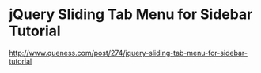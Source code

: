 <!--
id: 450825324
link: http://kevinisom.info/post/450825324/jquery-sliding-tab-menu-for-sidebar-tutorial
slug: jquery-sliding-tab-menu-for-sidebar-tutorial
date: Tue Mar 16 2010 11:48:42 GMT+1300 (NZDT)
raw: {"blog_name":"kevinisom","id":450825324,"post_url":"http://kevinisom.info/post/450825324/jquery-sliding-tab-menu-for-sidebar-tutorial","slug":"jquery-sliding-tab-menu-for-sidebar-tutorial","type":"link","date":"2010-03-15 22:48:42 GMT","timestamp":1268693322,"state":"published","format":"html","reblog_key":"3t5h5fkA","tags":[],"short_url":"http://tmblr.co/Zw68YyQtmni","highlighted":[],"feed_item":"http://www.queness.com/post/274/jquery-sliding-tab-menu-for-sidebar-tutorial","from_feed_id":"650234","note_count":0,"title":"jQuery Sliding Tab Menu for Sidebar Tutorial","url":"http://www.queness.com/post/274/jquery-sliding-tab-menu-for-sidebar-tutorial","description":""}
publish: 2010-03-016
tags: 
title: jQuery Sliding Tab Menu for Sidebar Tutorial
-->


jQuery Sliding Tab Menu for Sidebar Tutorial
============================================

<http://www.queness.com/post/274/jquery-sliding-tab-menu-for-sidebar-tutorial>

